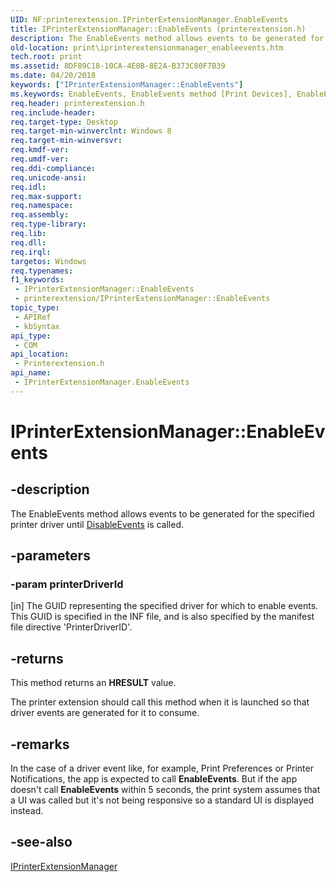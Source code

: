 ```yaml
---
UID: NF:printerextension.IPrinterExtensionManager.EnableEvents
title: IPrinterExtensionManager::EnableEvents (printerextension.h)
description: The EnableEvents method allows events to be generated for the specified printer driver until DisableEvents is called.
old-location: print\iprinterextensionmanager_enableevents.htm
tech.root: print
ms.assetid: 8DF89C18-10CA-4E8B-8E2A-B373C80F7B39
ms.date: 04/20/2018
keywords: ["IPrinterExtensionManager::EnableEvents"]
ms.keywords: EnableEvents, EnableEvents method [Print Devices], EnableEvents method [Print Devices],IPrinterExtensionManager interface, IPrinterExtensionManager interface [Print Devices],EnableEvents method, IPrinterExtensionManager.EnableEvents, IPrinterExtensionManager::EnableEvents, print.iprinterextensionmanager_enableevents, printerextension/IPrinterExtensionManager::EnableEvents
req.header: printerextension.h
req.include-header: 
req.target-type: Desktop
req.target-min-winverclnt: Windows 8
req.target-min-winversvr: 
req.kmdf-ver: 
req.umdf-ver: 
req.ddi-compliance: 
req.unicode-ansi: 
req.idl: 
req.max-support: 
req.namespace: 
req.assembly: 
req.type-library: 
req.lib: 
req.dll: 
req.irql: 
targetos: Windows
req.typenames: 
f1_keywords:
 - IPrinterExtensionManager::EnableEvents
 - printerextension/IPrinterExtensionManager::EnableEvents
topic_type:
 - APIRef
 - kbSyntax
api_type:
 - COM
api_location:
 - Printerextension.h
api_name:
 - IPrinterExtensionManager.EnableEvents
---
```


# IPrinterExtensionManager::EnableEvents


## -description

The EnableEvents method allows events to be generated for the specified printer driver until  <a href="/windows-hardware/drivers/ddi/printerextension/nf-printerextension-iprinterextensionmanager-disableevents">DisableEvents</a> is called.

## -parameters

### -param printerDriverId 

[in]
The GUID representing the specified driver for which to enable events. This GUID is specified in the INF file, and is also specified by the manifest file directive 'PrinterDriverID'.

## -returns

This method returns an <b>HRESULT</b> value.

The printer extension should call this method when it is launched so that driver events are generated for it to consume.

## -remarks

In the case of a driver event like, for example, Print Preferences or Printer Notifications, the app is expected to call <b>EnableEvents</b>. But if the app doesn't call <b>EnableEvents</b> within 5 seconds, the print system assumes that a UI was  called but it's not being responsive so a standard UI is displayed instead.

## -see-also

<a href="/windows-hardware/drivers/ddi/printerextension/nn-printerextension-iprinterextensionmanager">IPrinterExtensionManager</a>
